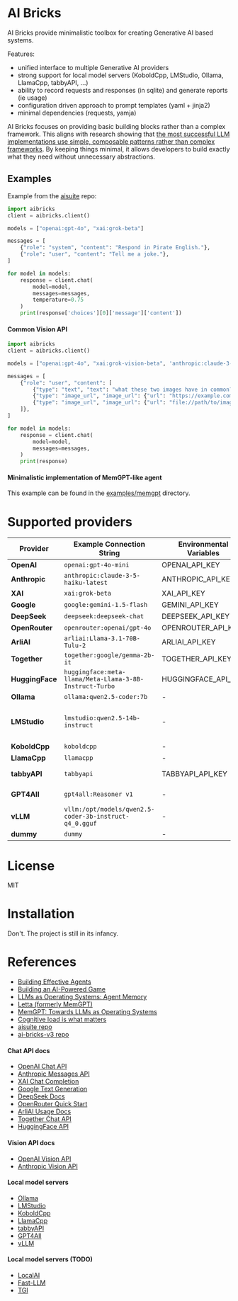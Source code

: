 # AI Bricks

AI Bricks provide minimalistic toolbox for creating Generative AI based systems.

Features:
- unified interface to multiple Generative AI providers
- strong support for local model servers (KoboldCpp, LMStudio, Ollama, LlamaCpp, tabbyAPI, ...)
- ability to record requests and responses (in sqlite) and generate reports (ie usage)
- configuration driven approach to prompt templates (yaml + jinja2)
- minimal dependencies (requests, yamja)

AI Bricks focuses on providing basic building blocks rather than a complex framework. This aligns with research showing that [the most successful LLM implementations use simple, composable patterns rather than complex frameworks](https://www.anthropic.com/research/building-effective-agents). By keeping things minimal, it allows developers to build exactly what they need without unnecessary abstractions.


## Examples

Example from the [aisuite](https://github.com/andrewyng/aisuite) repo:
```python
import aibricks
client = aibricks.client()

models = ["openai:gpt-4o", "xai:grok-beta"]

messages = [
    {"role": "system", "content": "Respond in Pirate English."},
    {"role": "user", "content": "Tell me a joke."},
]

for model in models:
    response = client.chat(
        model=model,
        messages=messages,
        temperature=0.75
    )
    print(response['choices'][0]['message']['content'])
```

#### Common Vision API

```python
import aibricks
client = aibricks.client()

models = ["openai:gpt-4o", "xai:grok-vision-beta", 'anthropic:claude-3-5-sonnet-latest']

messages = [
    {"role": "user", "content": [
        {"type": "text", "text": "what these two images have in common?"},
        {"type": "image_url", "image_url": {"url": "https://example.com/image1.jpg"}},
        {"type": "image_url", "image_url": {"url": "file://path/to/image2.jpg", "detail": "high"}},
    ]},
]

for model in models:
    response = client.chat(
        model=model,
        messages=messages,
    )
    print(response)
```

#### Minimalistic implementation of MemGPT-like agent
This example can be found in the [examples/memgpt](examples/memgpt) directory.


# Supported providers

| Provider       | Example Connection String           | Environmental Variables  | Notes  |
|----------------|-------------------------------------|--------------------------|--------|
| **OpenAI**     | `openai:gpt-4o-mini`                | OPENAI_API_KEY           |        |
| **Anthropic**  | `anthropic:claude-3-5-haiku-latest` | ANTHROPIC_API_KEY        |        |
| **XAI**        | `xai:grok-beta`                     | XAI_API_KEY              |        |
| **Google**     | `google:gemini-1.5-flash`           | GEMINI_API_KEY           |        |
| **DeepSeek**   | `deepseek:deepseek-chat`            | DEEPSEEK_API_KEY         |        |
| **OpenRouter** | `openrouter:openai/gpt-4o`          | OPENROUTER_API_KEY       |        |
| **ArliAI**     | `arliai:Llama-3.1-70B-Tulu-2`       | ARLIAI_API_KEY           |        |
| **Together**   | `together:google/gemma-2b-it`       | TOGETHER_API_KEY         | 🚧🚧🚧 |
| **HuggingFace**| `huggingface:meta-llama/Meta-Llama-3-8B-Instruct-Turbo` | HUGGINGFACE_API_KEY | 🚧🚧🚧 |
| **Ollama**     | `ollama:qwen2.5-coder:7b`           | -                        | GGUF   |
| **LMStudio**   | `lmstudio:qwen2.5-14b-instruct`     | -                        | GGUF<br>dynamic model loading |
| **KoboldCpp**  | `koboldcpp`                         | -                        | GGUF   |
| **LlamaCpp**   | `llamacpp`                          | -                        | GGUF   |
| **tabbyAPI**   | `tabbyapi`                          | TABBYAPI_API_KEY         | EXL2, GPTQ |
| **GPT4All**    | `gpt4all:Reasoner v1`               | -                        | GGUF<br>buggy |
| **vLLM**       | `vllm:/opt/models/qwen2.5-coder-3b-instruct-q4_0.gguf` | - | GGUF |
| **dummy**      | `dummy`                             | -                        |        |


# License

MIT

# Installation

Don't. The project is still in its infancy.


# References

- [Building Effective Agents](https://www.anthropic.com/research/building-effective-agents)
- [Building an AI-Powered Game](https://learn.deeplearning.ai/courses/building-an-ai-powered-game)
- [LLMs as Operating Systems: Agent Memory](https://learn.deeplearning.ai/courses/llms-as-operating-systems-agent-memory)
- [Letta (formerly MemGPT)](https://github.com/letta-ai/letta)
- [MemGPT: Towards LLMs as Operating Systems](https://arxiv.org/abs/2310.08560)
- [Cognitive load is what matters](https://minds.md/zakirullin/cognitive)
- [aisuite repo](https://github.com/andrewyng/aisuite)
- [ai-bricks-v3 repo](https://github.com/mobarski/ai-bricks-v3)

#### Chat API docs
- [OpenAI Chat API](https://platform.openai.com/docs/api-reference/chat)
- [Anthropic Messages API](https://docs.anthropic.com/en/api/messages)
- [XAI Chat Completion](https://docs.x.ai/docs/api-reference#chat-completions)
- [Google Text Generation](https://ai.google.dev/gemini-api/docs/text-generation)
- [DeepSeek Docs](https://api-docs.deepseek.com/)
- [OpenRouter Quick Start](https://openrouter.ai/docs/quick-start)
- [ArliAI Usage Docs](https://www.arliai.com/docs)
- [Together Chat API](https://docs.together.ai/docs/chat-overview)
- [HuggingFace API](https://huggingface.co/docs/api-inference/index)

#### Vision API docs
- [OpenAI Vision API](https://platform.openai.com/docs/guides/vision)
- [Anthropic Vision API](https://docs.anthropic.com/en/docs/build-with-claude/vision)

#### Local model servers
- [Ollama](https://ollama.ai/)
- [LMStudio](https://lmstudio.ai/)
- [KoboldCpp](https://github.com/LostRuins/koboldcpp)
- [LlamaCpp](https://github.com/ggerganov/llama.cpp)
- [tabbyAPI](https://github.com/theroyallab/tabbyAPI)
- [GPT4All](https://gpt4all.io/index.html?ref=localhost)
- [vLLM](https://docs.vllm.ai/en/latest/serving/openai_compatible_server.html)

#### Local model servers (TODO)
- [LocalAI](https://github.com/mudler/LocalAI)
- [Fast-LLM](https://github.com/ServiceNow/Fast-LLM)
- [TGI](https://huggingface.co/docs/text-generation-inference/en/index)
